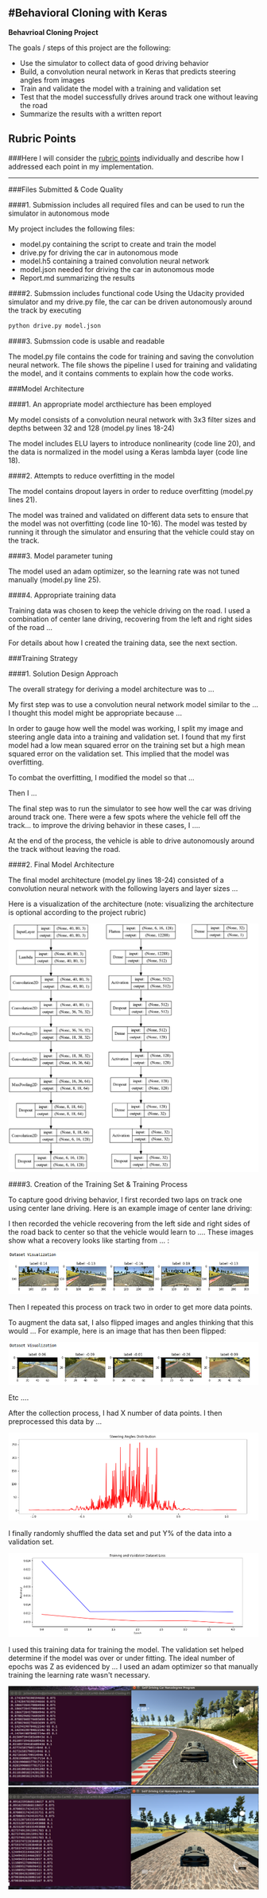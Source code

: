 #**Behavioral Cloning with Keras** 
---

**Behavrioal Cloning Project**

The goals / steps of this project are the following:
* Use the simulator to collect data of good driving behavior
* Build, a convolution neural network in Keras that predicts steering angles from images
* Train and validate the model with a training and validation set
* Test that the model successfully drives around track one without leaving the road
* Summarize the results with a written report


[//]: # (Image References)

[image1]: ./img/model.png "Model Visualization"
[image2]: ./img/Dataset.png "Udacity Dataset"
[image3]: ./img/Augmented.png "Augmented Images (Flipped and Traslated Images)"
[image4]: ./img/Distribution.png "Steering Angles Distribution Before Data Generation"
[image5]: ./img/History.png "Train and Validation Loss"
[image6]: ./img/Simulation_2.png "Autonomous Driving Test"
[image7]: ./img/Simulation_3.png "Autonomous Driving Test"

## Rubric Points
###Here I will consider the [rubric points](https://review.udacity.com/#!/rubrics/432/view) individually and describe how I addressed each point in my implementation.  

---
###Files Submitted & Code Quality

####1. Submission includes all required files and can be used to run the simulator in autonomous mode

My project includes the following files:
* model.py containing the script to create and train the model
* drive.py for driving the car in autonomous mode
* model.h5 containing a trained convolution neural network 
* model.json needed for driving the car in autonomous mode 
* Report.md summarizing the results

####2. Submssion includes functional code
Using the Udacity provided simulator and my drive.py file, the car can be driven autonomously around the track by executing 
```sh
python drive.py model.json
```

####3. Submssion code is usable and readable

The model.py file contains the code for training and saving the convolution neural network. The file shows the pipeline I used for training and validating the model, and it contains comments to explain how the code works.

###Model Architecture

####1. An appropriate model arcthiecture has been employed

My model consists of a convolution neural network with 3x3 filter sizes and depths between 32 and 128 (model.py lines 18-24) 

The model includes ELU layers to introduce nonlinearity (code line 20), and the data is normalized in the model using a Keras lambda layer (code line 18). 

####2. Attempts to reduce overfitting in the model

The model contains dropout layers in order to reduce overfitting (model.py lines 21). 

The model was trained and validated on different data sets to ensure that the model was not overfitting (code line 10-16). The model was tested by running it through the simulator and ensuring that the vehicle could stay on the track.

####3. Model parameter tuning

The model used an adam optimizer, so the learning rate was not tuned manually (model.py line 25).

####4. Appropriate training data

Training data was chosen to keep the vehicle driving on the road. I used a combination of center lane driving, recovering from the left and right sides of the road ... 

For details about how I created the training data, see the next section. 

###Training Strategy

####1. Solution Design Approach

The overall strategy for deriving a model architecture was to ...

My first step was to use a convolution neural network model similar to the ... I thought this model might be appropriate because ...

In order to gauge how well the model was working, I split my image and steering angle data into a training and validation set. I found that my first model had a low mean squared error on the training set but a high mean squared error on the validation set. This implied that the model was overfitting. 

To combat the overfitting, I modified the model so that ...

Then I ... 

The final step was to run the simulator to see how well the car was driving around track one. There were a few spots where the vehicle fell off the track... to improve the driving behavior in these cases, I ....

At the end of the process, the vehicle is able to drive autonomously around the track without leaving the road.

####2. Final Model Architecture

The final model architecture (model.py lines 18-24) consisted of a convolution neural network with the following layers and layer sizes ...

Here is a visualization of the architecture (note: visualizing the architecture is optional according to the project rubric)

![alt text][image1]

####3. Creation of the Training Set & Training Process

To capture good driving behavior, I first recorded two laps on track one using center lane driving. Here is an example image of center lane driving:

I then recorded the vehicle recovering from the left side and right sides of the road back to center so that the vehicle would learn to .... These images show what a recovery looks like starting from ... :

![alt text][image2]

Then I repeated this process on track two in order to get more data points.

To augment the data sat, I also flipped images and angles thinking that this would ... For example, here is an image that has then been flipped:

![alt text][image3]


Etc ....

After the collection process, I had X number of data points. I then preprocessed this data by ...

![alt text][image4]

I finally randomly shuffled the data set and put Y% of the data into a validation set. 

![alt text][image5]

I used this training data for training the model. The validation set helped determine if the model was over or under fitting. The ideal number of epochs was Z as evidenced by ... I used an adam optimizer so that manually training the learning rate wasn't necessary.

![alt text][image6]
![alt text][image7]
